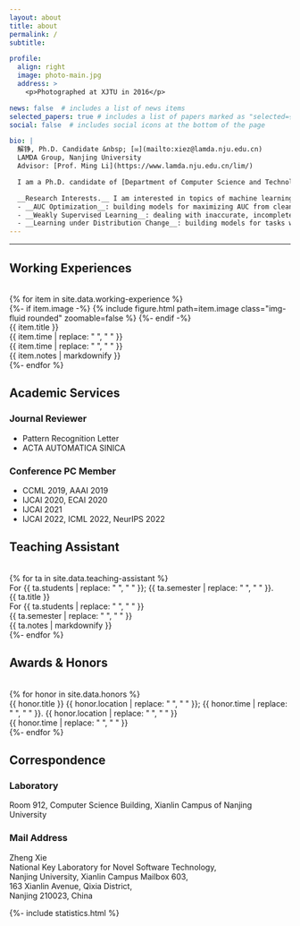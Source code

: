 ```yaml
---
layout: about
title: about
permalink: /
subtitle:

profile:
  align: right
  image: photo-main.jpg
  address: >
    <p>Photographed at XJTU in 2016</p>

news: false  # includes a list of news items
selected_papers: true # includes a list of papers marked as "selected={true}"
social: false  # includes social icons at the bottom of the page

bio: |
  解铮, Ph.D. Candidate &nbsp; [✉️](mailto:xiez@lamda.nju.edu.cn)  
  LAMDA Group, Nanjing University  
  Advisor: [Prof. Ming Li](https://www.lamda.nju.edu.cn/lim/)

  I am a Ph.D. candidate of [Department of Computer Science and Technology](http://cs.nju.edu.cn/) in [Nanjing University](http://www.nju.edu.cn/), and a member of [LAMDA Group](http://www.lamda.nju.edu.cn/), led by [Prof. Zhi-Hua Zhou](http://cs.nju.edu.cn/zhouzh/). Before that, I received my B.Eng. degree in Computer Science and Technology in June 2016 from [Xi'an Jiaotong University](http://www.xjtu.edu.cn/).

  __Research Interests.__ I am interested in topics of machine learning, especially the following aspects: 
  - __AUC Optimization__: building models for maximizing AUC from clean or potentially noisy, imbalanced, not fully supervised data. 
  - __Weakly Supervised Learning__: dealing with inaccurate, incomplete, inexact supervisions, including positive-unlabeled learning, semi-supervised learning, noisy label learning, etc. 
  - __Learning under Distribution Change__: building models for tasks whose test data distribution is different from the training data distribution, including data selection bias, covariate shift, domain adaptation, etc.
---
```

---

<!-- https://v3.bootcss.com/css/#grid-intro -->

<div class="working-experiences">
  <h2>Working Experiences</h2>

  <br>
  {% for item in site.data.working-experience %}
  <div class="row">
    <div class="col-sm-2">
      <div class="teaser">
        {%- if item.image -%}
        {% include figure.html path=item.image class="img-fluid rounded" zoomable=false %}
        {%- endif -%}
      </div>
    </div>
    <div class="col-sm-10">
      <div class="we-title" style="line-height: 1rem;"> {{ item.title }}  </div>
      <div class="we-time-sm"> {{ item.time | replace: " ", "&nbsp;" }}  </div>
      <div class="we-time"> {{ item.time | replace: " ", "&nbsp;" }}  </div>
      {{ item.notes | markdownify }}
    </div>
  </div>
{%- endfor %} 
</div>

## Academic Services

### Journal Reviewer

- Pattern Recognition Letter  
- ACTA AUTOMATICA SINICA


### Conference PC Member
- CCML 2019, AAAI 2019  
- IJCAI 2020, ECAI 2020
- IJCAI 2021
- IJCAI 2022, ICML 2022, NeurIPS 2022


<div class="teaching-assistant">
  <h2>Teaching Assistant</h2>

  <br>
  {% for ta in site.data.teaching-assistant %}
  <div class="row mb-3">
    <div class="col-sm-12">
      <div class="ta-time-sm"> For&nbsp;{{ ta.students | replace: " ", "&nbsp;" }}; {{ ta.semester | replace: " ", "&nbsp;" }}.  </div>
      <div class="ta-title" style="line-height: 1rem;"> {{ ta.title }}  </div>
      <div class="ta-time"> For&nbsp;{{ ta.students | replace: " ", "&nbsp;" }} <br> {{ ta.semester | replace: " ", "&nbsp;" }}  </div>
      {{ ta.notes | markdownify }}
    </div>
  </div>
  {%- endfor %} 
</div>



<div class="honors">
  <h2>Awards & Honors</h2>

  <br>
  {% for honor in site.data.honors %}
  <div class="row">
    <div class="col-sm-12 mb-2">
      <span class="honor-title"> {{ honor.title }}  </span>
      <span class="honor-time-sm"> {{ honor.location | replace: " ", "&nbsp;" }}; {{ honor.time | replace: " ", "&nbsp;" }}.  </span>
      <span class="honor-time"> {{ honor.location | replace: " ", "&nbsp;" }} <br> {{ honor.time | replace: " ", "&nbsp;" }}  </span>
    </div>
  </div>
  {%- endfor %} 
</div>


## Correspondence

### Laboratory
Room 912, Computer Science Building, Xianlin Campus of Nanjing University

### Mail Address
Zheng Xie  
National Key Laboratory for Novel Software Technology,  
Nanjing University, Xianlin Campus Mailbox 603,  
163 Xianlin Avenue, Qixia District,  
Nanjing 210023, China

{%- include statistics.html %}

<!-- Link to your social media connections, too. This theme is set up to use [Font Awesome icons](http://fortawesome.github.io/Font-Awesome/) and [Academicons](https://jpswalsh.github.io/academicons/), like the ones below. Add your Facebook, Twitter, LinkedIn, Google Scholar, or just disable all of them. -->

